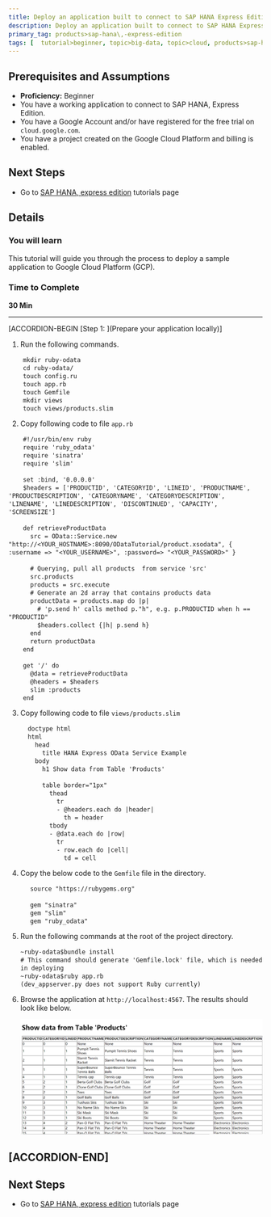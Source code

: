 ```yaml
---
title: Deploy an application built to connect to SAP HANA Express Edition, on App engine of the Google Cloud Platform (GCP)
description: Deploy an application built to connect to SAP HANA Express Edition, on App engine of the Google Cloud Platform (GCP)
primary_tag: products>sap-hana\,-express-edition
tags: [  tutorial>beginner, topic>big-data, topic>cloud, products>sap-hana, products>sap-hana\,-express-edition  ]
---
```


## Prerequisites and Assumptions
 - **Proficiency:** Beginner
 - You have a working application to connect to SAP HANA, Express Edition.
 - You have a Google Account and/or have registered for the free trial on `cloud.google.com`.
 - You have a project created on the Google Cloud Platform and billing is enabled.


## Next Steps
 - Go to [SAP HANA, express edition](https://www.sap.com/developer/topics/sap-hana-express.tutorials.html) tutorials page

## Details
### You will learn  
This tutorial will guide you through the process to deploy a sample application to Google Cloud Platform (GCP).

### Time to Complete
**30 Min**

---

[ACCORDION-BEGIN [Step 1: ](Prepare your application locally)]

1. Run the following commands.

  ```
      mkdir ruby-odata
      cd ruby-odata/
      touch config.ru
      touch app.rb
      touch Gemfile
      mkdir views
      touch views/products.slim
  ```
2. Copy following code to file `app.rb`

  ```
      #!/usr/bin/env ruby
      require 'ruby_odata'
      require 'sinatra'
      require 'slim'

      set :bind, '0.0.0.0'
      $headers = ['PRODUCTID', 'CATEGORYID', 'LINEID', 'PRODUCTNAME', 'PRODUCTDESCRIPTION', 'CATEGORYNAME', 'CATEGORYDESCRIPTION', 'LINENAME', 'LINEDESCRIPTION', 'DISCONTINUED', 'CAPACITY', 'SCREENSIZE']

      def retrieveProductData
        src = OData::Service.new "http://<YOUR_HOSTNAME>:8090/ODataTutorial/product.xsodata", { :username => "<YOUR_USERNAME>", :password=> "<YOUR_PASSWORD>" }

        # Querying, pull all products  from service 'src'
        src.products
        products = src.execute
        # Generate an 2d array that contains products data
        productData = products.map do |p|
          # 'p.send h' calls method p."h", e.g. p.PRODUCTID when h == "PRODUCTID"
          $headers.collect {|h| p.send h}
        end
        return productData
      end

      get '/' do
        @data = retrieveProductData
        @headers = $headers
        slim :products
      end
  ```

3. Copy following code to file `views/products.slim`

    ```
      doctype html
      html
        head
          title HANA Express OData Service Example
        body
          h1 Show data from Table 'Products'

          table border="1px"
            thead
              tr
              - @headers.each do |header|
                th = header
            tbody
            - @data.each do |row|
              tr
              - row.each do |cell|
                td = cell
    ```
4. Copy the below code to the  `Gemfile` file in the directory.
  ```
        source "https://rubygems.org"

        gem "sinatra"
        gem "slim"
        gem "ruby_odata"
  ```
5. Run the following commands at the root of the project directory.

      ```
      ~ruby-odata$bundle install
      # This command should generate 'Gemfile.lock' file, which is needed in deploying
      ~ruby-odata$ruby app.rb
      (dev_appserver.py does not support Ruby currently)

      ```
6. Browse the application at `http://localhost:4567`.
     The results should look like below.

    ![Output of OData service](2.png)


[ACCORDION-END]
---

## Next Steps
 - Go to [SAP HANA, express edition](https://www.sap.com/developer/topics/sap-hana-express.tutorials.html) tutorials page
